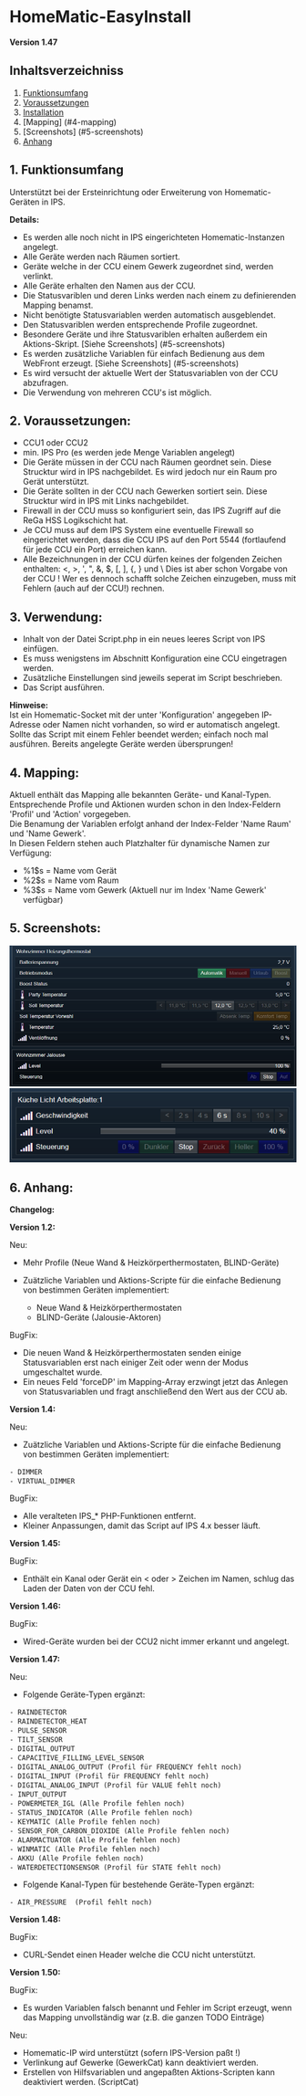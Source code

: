 # HomeMatic-EasyInstall
**Version 1.47**  

## Inhaltsverzeichniss

1. [Funktionsumfang](#1-funktionsumfang)  
2. [Voraussetzungen](#2-voraussetzungen)  
3. [Installation](#3-verwendung)  
4. [Mapping] (#4-mapping)  
5. [Screenshots] (#5-screenshots)  
6. [Anhang](#6-anhang)  

## 1. Funktionsumfang

Unterstützt bei der Ersteinrichtung oder Erweiterung von Homematic-Geräten in IPS.  

**Details:**

* Es werden alle noch nicht in IPS eingerichteten Homematic-Instanzen angelegt.  
* Alle Geräte werden nach Räumen sortiert.  
* Geräte welche in der CCU einem Gewerk zugeordnet sind, werden verlinkt.  
* Alle Geräte erhalten den Namen aus der CCU.  
* Die Statusvariblen und deren Links werden nach einem zu definierenden Mapping benamst.  
* Nicht benötigte Statusvariablen werden automatisch ausgeblendet.  
* Den Statusvariblen werden entsprechende Profile zugeordnet.  
* Besondere Geräte und ihre Statusvariblen erhalten außerdem ein Aktions-Skript. [Siehe Screenshots] (#5-screenshots)  
* Es werden zusätzliche Variablen für einfach Bedienung aus dem WebFront erzeugt. [Siehe Screenshots] (#5-screenshots)  
* Es wird versucht der aktuelle Wert der Statusvariablen von der CCU abzufragen.
* Die Verwendung von mehreren CCU's ist möglich.

## 2. Voraussetzungen:

* CCU1 oder CCU2  
* min. IPS Pro (es werden jede Menge Variablen angelegt)  
* Die Geräte müssen in der CCU nach Räumen geordnet sein. Diese Strucktur wird in IPS nachgebildet. Es wird jedoch nur ein Raum pro Gerät unterstützt.  
* Die Geräte sollten in der CCU nach Gewerken sortiert sein. Diese Strucktur wird in IPS mit Links nachgebildet.  
* Firewall in der CCU muss so konfiguriert sein, das IPS Zugriff auf die ReGa HSS Logikschicht hat.
* Je CCU muss auf dem IPS System eine eventuelle Firewall so eingerichtet werden, dass die CCU IPS auf den Port 5544 (fortlaufend für jede CCU ein Port) erreichen kann.  
* Alle Bezeichnungen in der CCU dürfen keines der folgenden Zeichen enthalten: <, >, ', ", &, $, [, ], {, } und \  Dies ist aber schon Vorgabe von der CCU ! Wer es dennoch schafft solche Zeichen einzugeben, muss mit Fehlern (auch auf der CCU!) rechnen.

## 3. Verwendung:

* Inhalt von der Datei Script.php in ein neues leeres Script von IPS einfügen.
* Es muss wenigstens im Abschnitt Konfiguration eine CCU eingetragen werden.  
* Zusätzliche Einstellungen sind jeweils seperat im Script beschrieben.  
* Das Script ausführen.  

**Hinweise:**    
 Ist ein Homematic-Socket mit der unter 'Konfiguration' angegeben IP-Adresse oder Namen nicht vorhanden, so wird er automatisch angelegt.  
 Sollte das Script mit einem Fehler beendet werden; einfach noch mal ausführen. Bereits angelegte Geräte werden übersprungen!  

## 4. Mapping:
 Aktuell enthält das Mapping alle bekannten Geräte- und Kanal-Typen.  
 Entsprechende Profile und Aktionen wurden schon in den Index-Feldern 'Profil' und 'Action' vorgegeben.  
 Die Benamung der Variablen erfolgt anhand der Index-Felder 'Name Raum' und 'Name Gewerk'.  
 In Diesen Feldern stehen auch Platzhalter für dynamische Namen zur Verfügung:  

   * %1$s = Name vom Gerät  
   * %2$s = Name vom Raum  
   * %3$s = Name vom Gewerk (Aktuell nur im Index 'Name Gewerk' verfügbar)  

## 5. Screenshots:

![Thermostat & Blind](Doku1.png)  
![Dimmer](Doku2.png)  

## 6. Anhang:

   **Changelog:**  

   **Version 1.2:**  

   Neu:  

   * Mehr Profile (Neue Wand & Heizkörperthermostaten, BLIND-Geräte)  
   * Zuätzliche Variablen und Aktions-Scripte für die einfache Bedienung von bestimmen Geräten implementiert:  

       - Neue Wand & Heizkörperthermostaten  
       - BLIND-Geräte (Jalousie-Aktoren)  

   BugFix:  

   * Die neuen Wand & Heizkörperthermostaten senden einige Statusvariablen erst nach einiger Zeit oder wenn der Modus umgeschaltet wurde.  
   * Ein neues Feld 'forceDP' im Mapping-Array erzwingt jetzt das Anlegen von Statusvariablen und fragt anschließend den Wert aus der CCU ab.  

   **Version 1.4:**  

   Neu:  

   * Zuätzliche Variablen und Aktions-Scripte für die einfache Bedienung  von bestimmen Geräten implementiert:  

    - DIMMER  
    - VIRTUAL_DIMMER  

   BugFix:  

   * Alle veralteten IPS_* PHP-Funktionen entfernt.  
   * Kleiner Anpassungen, damit das Script auf IPS 4.x besser läuft.  

   **Version 1.45:**  

   BugFix:  

   * Enthält ein Kanal oder Gerät ein < oder > Zeichen im Namen, schlug das Laden der Daten von der CCU fehl.  

   **Version 1.46:**  

   BugFix:  

   * Wired-Geräte wurden bei der CCU2 nicht immer erkannt und angelegt.  

   **Version 1.47:**

   Neu:  

   * Folgende Geräte-Typen ergänzt:  

    - RAINDETECTOR  
    - RAINDETECTOR_HEAT  
    - PULSE_SENSOR  
    - TILT_SENSOR  
    - DIGITAL_OUTPUT  
    - CAPACITIVE_FILLING_LEVEL_SENSOR  
    - DIGITAL_ANALOG_OUTPUT (Profil für FREQUENCY fehlt noch)  
    - DIGITAL_INPUT (Profil für FREQUENCY fehlt noch)  
    - DIGITAL_ANALOG_INPUT (Profil für VALUE fehlt noch)  
    - INPUT_OUTPUT  
    - POWERMETER_IGL (Alle Profile fehlen noch)  
    - STATUS_INDICATOR (Alle Profile fehlen noch)  
    - KEYMATIC (Alle Profile fehlen noch)  
    - SENSOR_FOR_CARBON_DIOXIDE (Alle Profile fehlen noch)  
    - ALARMACTUATOR (Alle Profile fehlen noch)  
    - WINMATIC (Alle Profile fehlen noch)  
    - AKKU (Alle Profile fehlen noch)  
    - WATERDETECTIONSENSOR (Profil für STATE fehlt noch)  

   * Folgende Kanal-Typen für bestehende Geräte-Typen ergänzt:  

    - AIR_PRESSURE  (Profil fehlt noch)

   **Version 1.48:**

   BugFix:  

   * CURL-Sendet einen Header welche die CCU nicht unterstützt.

   **Version 1.50:**

   BugFix:  

   * Es wurden Variablen falsch benannt und Fehler im Script erzeugt, wenn das Mapping unvollständig war (z.B. die ganzen TODO Einträge)   

   Neu:  

   * Homematic-IP wird unterstützt (sofern IPS-Version paßt !)  
   * Verlinkung auf Gewerke (GewerkCat) kann deaktiviert werden.  
   * Erstellen von Hilfsvariablen und angepaßten Aktions-Scripten kann deaktiviert werden. (ScriptCat)  

